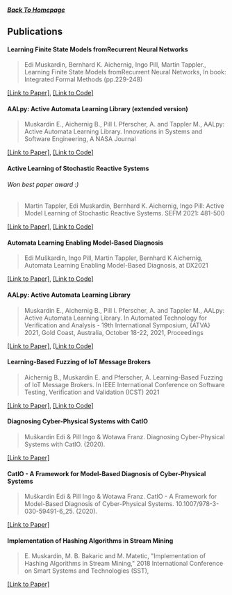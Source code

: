 ##### [Back To Homepage](./index.md)
## Publications

#### Learning Finite State Models fromRecurrent Neural Networks

> Edi Muskardin, Bernhard K. Aichernig, Ingo Pill, Martin Tappler., Learning Finite State Models fromRecurrent Neural Networks, In book: Integrated Formal Methods (pp.229-248)

[[Link to Paper]](https://www.researchgate.net/publication/361000976_Learning_Finite_State_Models_fromRecurrent_Neural_Networks), [[Link to Code]](https://github.com/DES-Lab/Extracting-FSM-From-RNNs)

#### AALpy: Active Automata Learning Library (extended version)

> Muskardin E., Aichernig B., Pill I. Pferscher, A. and Tappler M., AALpy: Active Automata Learning Library. 
Innovations in Systems and Software Engineering, A NASA Journal

[[Link to Paper]](https://link.springer.com/article/10.1007/s11334-022-00449-3), [[Link to Code]](https://github.com/DES-Lab/AALpy)

#### Active Learning of Stochastic Reactive Systems 
###### Won best paper award :)

> Martin Tappler, Edi Muskardin, Bernhard K. Aichernig, Ingo Pill:
Active Model Learning of Stochastic Reactive Systems. SEFM 2021: 481-500

[[Link to Paper]](https://www.researchgate.net/publication/356741718_Active_Model_Learning_of_Stochastic_Reactive_Systems), [[Link to Code]](https://github.com/DES-Lab/AALpy/tree/master/aalpy/learning_algs/stochastic)

#### Automata Learning Enabling Model-Based Diagnosis

> Edi Muškardin, Ingo Pill, Martin Tappler, Bernhard K Aichernig, Automata Learning Enabling Model-Based Diagnosis, at DX2021

[[Link to Paper]](https://www.hsu-hh.de/imb/wp-content/uploads/sites/677/2021/09/DX-2021_paper_6.pdf), [[Link to Code]](https://github.com/DES-Lab/Automata-Learning-Based-Diagnosis)

#### AALpy: Active Automata Learning Library

> Muskardin E., Aichernig B., Pill I. Pferscher, A. and Tappler M., AALpy: Active Automata Learning Library. In Automated Technology for Verification and Analysis - 19th International
	Symposium, {ATVA} 2021, Gold Coast, Australia, October 18-22, 2021, Proceedings

[[Link to Paper]](https://dl.acm.org/doi/abs/10.1007/978-3-030-88885-5_5), [[Link to Code]](https://github.com/DES-Lab/AALpy)

#### Learning-Based Fuzzing of IoT Message Brokers

> Aichernig B., Muskardin E. and Pferscher, A. Learning-Based Fuzzing of IoT Message Brokers. In IEEE International Conference on Software Testing, Verification and Validation (ICST) 2021

[[Link to Paper]](https://ieeexplore.ieee.org/document/9438590), [[Link to Code]](https://github.com/DES-Lab/Learning-Based-Fuzzing)

#### Diagnosing Cyber-Physical Systems with CatIO

> Muškardin Edi & Pill Ingo & Wotawa Franz. Diagnosing Cyber-Physical Systems with CatIO. (2020).

[[Link to Paper]](http://www.dx-2020.org/papers/DX-2020_paper_4.pdf)

#### CatIO - A Framework for Model-Based Diagnosis of Cyber-Physical Systems

> Muškardin Edi & Pill Ingo & Wotawa Franz. CatIO - A Framework for Model-Based Diagnosis of Cyber-Physical Systems. 10.1007/978-3-030-59491-6_25. (2020).

[[Link to Paper]](https://graz.pure.elsevier.com/de/publications/catio-a-framework-for-model-based-diagnosis-of-cyber-physical-sys)
#### Implementation of Hashing Algorithms in Stream Mining

> E. Muskardin, M. B. Bakaric and M. Matetic, "Implementation of Hashing Algorithms in Stream Mining," 2018 International Conference on Smart Systems and Technologies (SST),

[[Link to Paper]](https://ieeexplore.ieee.org/document/8564602)